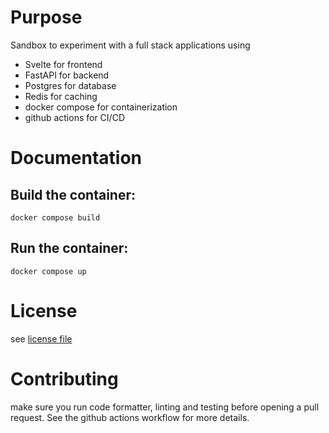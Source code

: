 # Purpose

Sandbox to experiment with a full stack applications using
- Svelte for frontend
- FastAPI for backend
- Postgres for database
- Redis for caching
- docker compose for containerization
- github actions for CI/CD

# Documentation

## Build the container:

`docker compose build`

## Run the container:

`docker compose up`

# License

see [license file](LICENSE)

# Contributing

make sure you run code formatter, linting and testing before opening a pull request.
See the github actions workflow for more details.